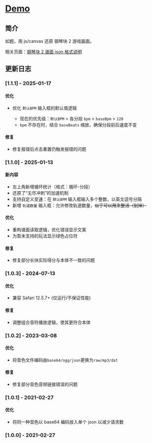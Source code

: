 # <!-- prettier-ignore -->[Demo](https://lchz&#104;3473.github.io/canvas/pt2/index "钢琴块2模拟器")

## 简介

如题，用 js/canvas 还原 钢琴块 2 游戏画面。

相关页面：[钢琴块 2 谱面 json 格式说明](Usage.md)

## 更新日志

### [1.1.1] - 2025-01-17

#### 优化

- 优化 `默认BPM` 输入框的默认值逻辑

  - 现在的优先级：`默认BPM` > 各分段 `bpm` > `baseBpm` > `120`
  - `bpm` 不存在时，结合 `baseBeats` 缩放，确保分段前后速度不变

#### 修复

- 修复报错后点击重置仍触发报错的问题

### [1.1.0] - 2025-01-13

#### 新内容

- 左上角新增循环统计（格式：循环-分段）
- 还原了“无尽冲刺”的加速机制
- 支持自定义变速：在 `默认BPM` 输入框输入多个整数，以英文逗号分隔
- 新增 `轨道数量` 输入框：允许修改轨道数量，~~似乎可以用来整活（划掉）~~

#### 优化

- 重构谱面读取逻辑，优化错误显示文案
- 为暂未支持的玩法显示绿色占位符

#### 修复

- 修复部分长块实际得分与本体不一致的问题

### [1.0.3] - 2024-07-13

#### 优化

- 兼容 Safari 12.5.7+ (仅运行/不保证性能)

#### 修复

- 调整组合音符播放逻辑，使其更符合本体

### [1.0.2] - 2023-03-08

#### 优化

- 将音色文件编码由`base64/ogg/json`更换为`raw/mp3/dat`

#### 修复

- 修复部分音色音频链接错误的问题

### [1.0.1] - 2021-02-27

#### 优化

- 将同一种音色以 base64 编码放入单个 json 以减少请求数

### [1.0.0] - 2021-02-27
